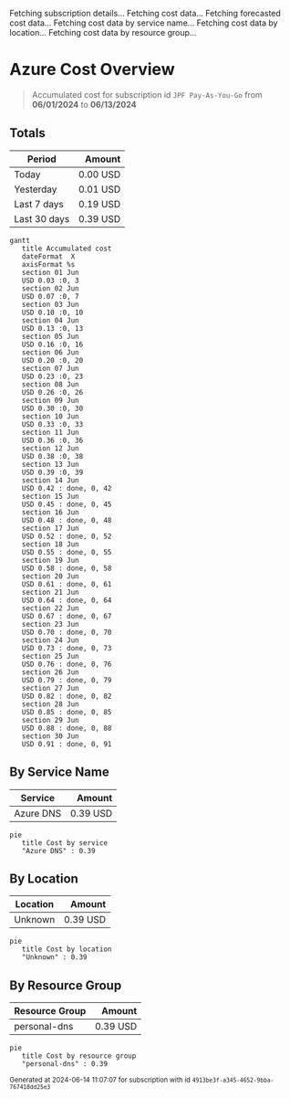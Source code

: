 Fetching subscription details...
Fetching cost data...
Fetching forecasted cost data...
Fetching cost data by service name...
Fetching cost data by location...
Fetching cost data by resource group...
# Azure Cost Overview

> Accumulated cost for subscription id `JPF Pay-As-You-Go` from **06/01/2024** to **06/13/2024**

## Totals

|Period|Amount|
|---|---:|
|Today|0.00 USD|
|Yesterday|0.01 USD|
|Last 7 days|0.19 USD|
|Last 30 days|0.39 USD|

```mermaid
gantt
   title Accumulated cost
   dateFormat  X
   axisFormat %s
   section 01 Jun
   USD 0.03 :0, 3
   section 02 Jun
   USD 0.07 :0, 7
   section 03 Jun
   USD 0.10 :0, 10
   section 04 Jun
   USD 0.13 :0, 13
   section 05 Jun
   USD 0.16 :0, 16
   section 06 Jun
   USD 0.20 :0, 20
   section 07 Jun
   USD 0.23 :0, 23
   section 08 Jun
   USD 0.26 :0, 26
   section 09 Jun
   USD 0.30 :0, 30
   section 10 Jun
   USD 0.33 :0, 33
   section 11 Jun
   USD 0.36 :0, 36
   section 12 Jun
   USD 0.38 :0, 38
   section 13 Jun
   USD 0.39 :0, 39
   section 14 Jun
   USD 0.42 : done, 0, 42
   section 15 Jun
   USD 0.45 : done, 0, 45
   section 16 Jun
   USD 0.48 : done, 0, 48
   section 17 Jun
   USD 0.52 : done, 0, 52
   section 18 Jun
   USD 0.55 : done, 0, 55
   section 19 Jun
   USD 0.58 : done, 0, 58
   section 20 Jun
   USD 0.61 : done, 0, 61
   section 21 Jun
   USD 0.64 : done, 0, 64
   section 22 Jun
   USD 0.67 : done, 0, 67
   section 23 Jun
   USD 0.70 : done, 0, 70
   section 24 Jun
   USD 0.73 : done, 0, 73
   section 25 Jun
   USD 0.76 : done, 0, 76
   section 26 Jun
   USD 0.79 : done, 0, 79
   section 27 Jun
   USD 0.82 : done, 0, 82
   section 28 Jun
   USD 0.85 : done, 0, 85
   section 29 Jun
   USD 0.88 : done, 0, 88
   section 30 Jun
   USD 0.91 : done, 0, 91
```

## By Service Name

|Service|Amount|
|---|---:|
|Azure DNS|0.39 USD|

```mermaid
pie
   title Cost by service
   "Azure DNS" : 0.39
```

## By Location

|Location|Amount|
|---|---:|
|Unknown|0.39 USD|

```mermaid
pie
   title Cost by location
   "Unknown" : 0.39
```

## By Resource Group

|Resource Group|Amount|
|---|---:|
|personal-dns|0.39 USD|

```mermaid
pie
   title Cost by resource group
   "personal-dns" : 0.39
```

<sup>Generated at 2024-06-14 11:07:07 for subscription with id `4913be3f-a345-4652-9bba-767418dd25e3`</sup>
